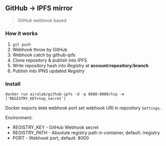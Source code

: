GitHub -> IPFS mirror
---------------------

> GitHub webhook based

### How it works

1. `git push`
2. Webhook throw by GitHub
3. Webhook catch by github-ipfs
4. Clone repository & publish into IPFS
5. Write repository hash into *Registry* at **account**/**repository**/**branch**
6. Publish into IPNS updated *Registry*

### Install

    docker run airalab/github-ipfs -d -p 8080:8000/tcp -e ['REGISTRY_KEY=top_secret']

Docker exports `8080` webhook port set webhook URI in repository `Settings`.

Environment:

* REGISTRY_KEY - GitHub Webhook secret
* REGISTRY_PATH - Absolute registry path in container, default: /registry
* PORT - Webhook port, default: 8000
